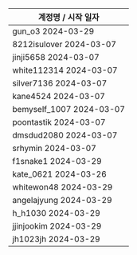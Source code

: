 | 계정명 / 시작 일자|
|--------|
| gun_o3 2024-03-29 |
| 8212isulover 2024-03-07 |
| jinji5658 2024-03-07 |
| white112314 2024-03-07 |
| silver7136 2024-03-07 |
| kane4524 2024-03-07 |
| bemyself_1007 2024-03-07 |
| poontastik 2024-03-07 |
| dmsdud2080 2024-03-07 |
| srhymin 2024-03-07 |
| f1snake1 2024-03-29 |
| kate_0621 2024-03-26 |
| whitewon48 2024-03-29 |
| angelajyung 2024-03-29 |
| h_h1030 2024-03-29 |
| jjinjookim 2024-03-29 |
| jh1023jh 2024-03-29 |
